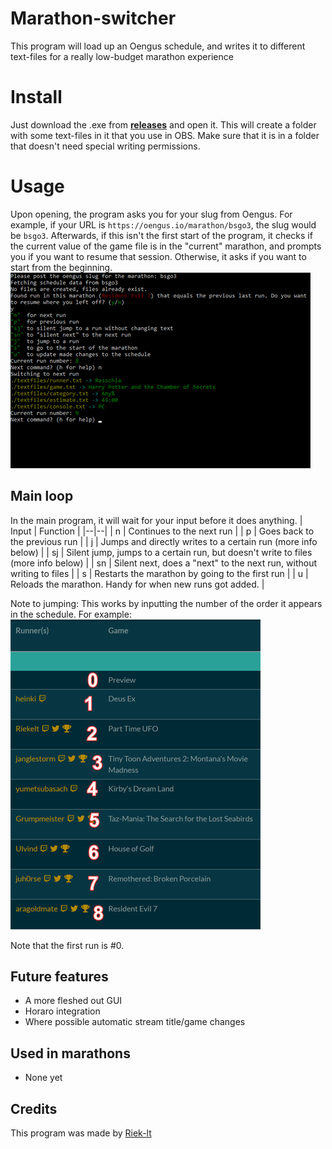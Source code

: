 # Marathon-switcher
This program will load up an Oengus schedule, and writes it to different text-files for a really low-budget marathon experience

# Install

Just download the .exe from [**releases**](https://github.com/riek-lt/marathon-switcher/releases) and open it. This will create a folder with some text-files in it that you use in OBS. Make sure that it is in a folder that doesn't need special writing permissions.

# Usage
Upon opening, the program asks you for your slug from Oengus. For example, if your URL is `https://oengus.io/marathon/bsgo3`, the slug would be `bsgo3`.
Afterwards, if this isn't the first start of the program, it checks if the current value of the game file is in the "current" marathon, and prompts you if you want to resume that session. Otherwise, it asks if you want to start from the beginning.
![](docs/programexample.png)

## Main loop
In the main program, it will wait for your input before it does anything.
|  Input | Function  |
|--|--|
| n | Continues to the next run |
| p | Goes back to the previous run |
| j | Jumps and directly writes to a certain run (more info below) |
| sj | Silent jump, jumps to a certain run, but doesn't write to files (more info below) |
| sn | Silent next, does a "next" to the next run, without writing to files |
| s | Restarts the marathon by going to the first run |
| u | Reloads the marathon. Handy for when new runs got added. |

Note to jumping: This works by inputting the number of the order it appears in the schedule. For example:
![](docs/scheduleexample.png)  

Note that the first run is #0.

## Future features
- A more fleshed out GUI
- Horaro integration
- Where possible automatic stream title/game changes

## Used in marathons
- None yet

## Credits
This program was made by [Riek-lt](https://twitter.com/riek_lt)
